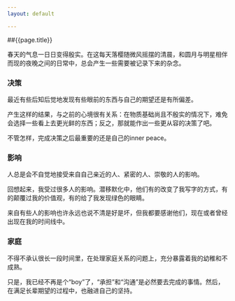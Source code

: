 ```yaml
---
layout: default

---
```

##{{page.title}}

春天的气息一日日变得殷实。在这每天落樱随微风摇摆的清晨，和圆月与明星相伴而现的夜晚之间的日常中，总会产生一些需要被记录下来的杂念。

### 决策
最近有些后知后觉地发现有些眼前的东西与自己的期望还是有所偏差。

产生这样的结果，与之前的心境很有关系：在物质基础尚且不殷实的情况下，难免会选择一些看上去更光鲜的东西；反之，那就能作出一些更从容的决策了吧。

不管怎样，完成决策之后最重要的还是自己的inner peace。

### 影响
人总是会不自觉地接受来自自己亲近的人、紧密的人、崇敬的人的影响。

回想起来，我受过很多人的影响。潜移默化中，他们有的改变了我写字的方式，有的颠覆过我的价值观，有的给了我发现绿色的眼睛。

来自有些人的影响也许永远也说不清是好是坏，但我都要感谢他们，现在或者曾经出现在我的时间线中。

### 家庭
不得不承认很长一段时间里，在处理家庭关系的问题上，充分暴露着我的幼稚和不成熟。

只是，我已经不再是个“boy”了，“承担”和“沟通”是必然要去完成的事情。然后，在满足长辈期望的过程中，也融进自己的坚持。